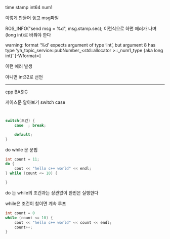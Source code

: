 time stamp
int64 num1

이렇게 만들어 놓고 msg파일

ROS_INFO("send msg = %d", msg.stamp.sec); 이런식으로 하면 에러가 나며
(long int)로 바꿔야 한다

warning: format ‘%d’ expects argument of type ‘int’, but argument 8 has type ‘yh_topic_service::pubNumber_<std::allocator<void> >::_num1_type {aka long int}’ [-Wformat=]

이런 에러 발생

아니면 
int32로 선언

---

cpp BASIC

케이스문 알아보기
switch case
```cpp


switch(조건) {
    case  ; break;

    default;
}

```

do while 문 문법
```cpp
int count = 11;
do {
    cout << "hello c++ world" << endl;
} while (count <= 10) {

}
```
do 는 while의 조건과는 상관없이 한번은 실행한다

while은 조건이 참이면 계속 루프
```cpp
int count = 0
while (count <= 10) {
    cout << "hello c++ world" << count << endl;
    count++;
}
```
